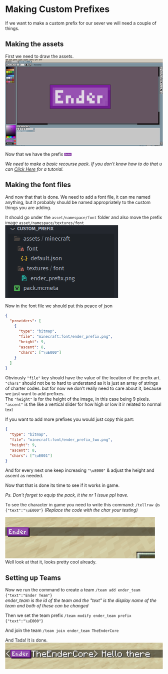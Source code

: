 # Making Custom Prefixes

If we want to make a custom prefix for our sever we will need a couple of things.

## Making the assets

First we need to draw the assets.
![Draw](./images/draw.png)

Now that we have the prefix ![prefix](./images/ender_prefix.png)

_We need to make a basic recourse pack. If you don't know how to do that u can [Click Here](https://wafflesarebetter.com) for a tutorial._

## Making the font files

And now that that is done. We need to add a font file, it can me named anything, but it probably should be named appropriately to the custom things you are adding.

It should go under the `asset/namespace/font` folder and also move the prefix image `asset/namespace/textures/font`
![folders](./images/folder_structure.png)

Now in the font file we should put this peace of json

```json
{
  "providers": [
    {
      "type": "bitmap",
      "file": "minecraft:font/ender_prefix.png",
      "height": 9,
      "ascent": 8,
      "chars": ["\uE000"]
    }
  ]
}
```

Obviously `"file"` key should have the value of the location of the prefix art.<br>
`"chars"` should not be to hard to understand as it is just an array of strings of charter codes. but for now we don't really need to care about it, because we just want to add prefixes.<br>
The `"height"` is for the height of the image, in this case being 9 pixels.<br>
`"ascent"` is the like a vertical slider for how high or low it ir related to normal text<br>

If you want to add more prefixes you would just copy this part:

```json
{
  "type": "bitmap",
  "file": "minecraft:font/ender_prefix_two.png",
  "height": 9,
  "ascent": 8,
  "chars": ["\uE001"]
}
```

And for every next one keep increasing `"\uE000"` & adjust the height and ascent as needed.

Now that that is done its time to see if it works in game.

_Ps. Don't forget to equip the pack, it the nr 1 issue ppl have._

To see the character in game you need to write this command: `/tellraw @s {"text":"\uE000"}` _(Replace the code with the char your testing)_

![In Game](./images/in_game.png)<br>
Well look at that it, looks pretty cool already.

## Setting up Teams

Now we run the command to create a team `/team add ender_team {"text":"Ender Team"}`<br>
_ender_team is the id of the team and the "text" is the display name of the team and both of these can be changed_

Then we set the team prefix `/team modify ender_team prefix {"text":"\uE000"}`

And join the team `/team join ender_team TheEnderCore`

And Tada! It is done.<br>
![Result](./images/result.png)
